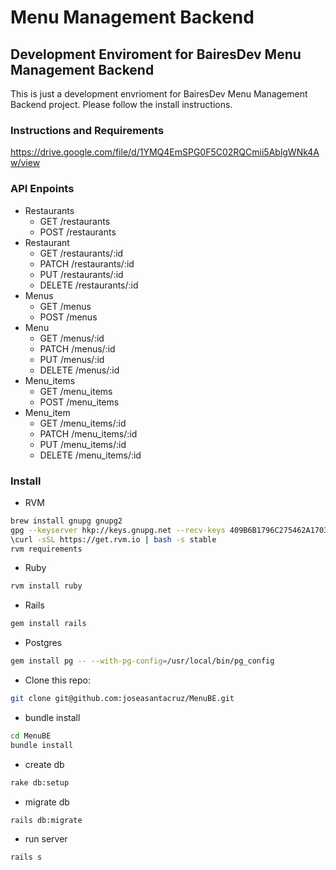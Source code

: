 # Menu Management Backend

## Development Enviroment for BairesDev Menu Management Backend


This is just a development envrioment for BairesDev Menu Management Backend project. Please follow the install instructions.

### Instructions and Requirements
https://drive.google.com/file/d/1YMQ4EmSPG0F5C02RQCmii5AblgWNk4Aw/view

### API Enpoints

- Restaurants 
  - GET    /restaurants
  - POST   /restaurants
- Restaurant 
  - GET    /restaurants/:id
  - PATCH  /restaurants/:id
  - PUT    /restaurants/:id
  - DELETE /restaurants/:id
- Menus 
  - GET    /menus
  - POST   /menus
- Menu 
  - GET    /menus/:id 
  - PATCH  /menus/:id 
  - PUT    /menus/:id
  - DELETE /menus/:id
- Menu_items 
  - GET    /menu_items
  - POST   /menu_items
- Menu_item 
  - GET    /menu_items/:id
  - PATCH  /menu_items/:id
  - PUT    /menu_items/:id
  - DELETE /menu_items/:id

### Install
- RVM
 ```sh
brew install gnupg gnupg2 
gpg --keyserver hkp://keys.gnupg.net --recv-keys 409B6B1796C275462A1703113804BB82D39DC0E3 7D2BAF1CF37B13E2069D6956105BD0E739499BDB 
\curl -sSL https://get.rvm.io | bash -s stable
rvm requirements
```
- Ruby
```sh
rvm install ruby
```
- Rails
```sh
gem install rails
```
- Postgres
```sh
gem install pg -- --with-pg-config=/usr/local/bin/pg_config
```
- Clone this repo:
```sh
git clone git@github.com:joseasantacruz/MenuBE.git
```
- bundle install
```sh
cd MenuBE
bundle install
```
- create db
```sh
rake db:setup
```
- migrate db
```sh
rails db:migrate
``` 
- run server
```sh
rails s
``` 
